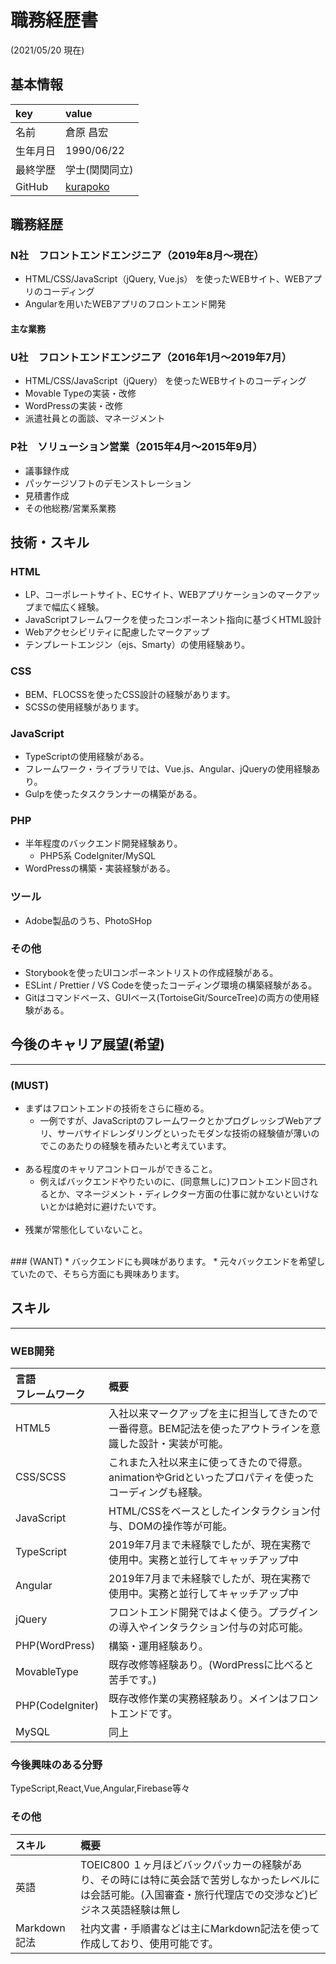 # 職務経歴書

(2021/05/20 現在)

## 基本情報

|key|value|
|:--|:--|
|名前|倉原 昌宏|
|生年月日|1990/06/22|
|最終学歴|学士(関関同立)|
|GitHub|[kurapoko](https://github.com/kurapoko "kurapoko")|

## 職務経歴

### N社　フロントエンドエンジニア（2019年8月〜現在）

- HTML/CSS/JavaScript（jQuery, Vue.js） を使ったWEBサイト、WEBアプリのコーディング
- Angularを用いたWEBアプリのフロントエンド開発

#### 主な業務

### U社　フロントエンドエンジニア（2016年1月〜2019年7月）

- HTML/CSS/JavaScript（jQuery） を使ったWEBサイトのコーディング
- Movable Typeの実装・改修
- WordPressの実装・改修
- 派遣社員との面談、マネージメント

### P社　ソリューション営業（2015年4月〜2015年9月）

- 議事録作成
- パッケージソフトのデモンストレーション
- 見積書作成
- その他総務/営業系業務

## 技術・スキル

### HTML

- LP、コーポレートサイト、ECサイト、WEBアプリケーションのマークアップまで幅広く経験。
- JavaScriptフレームワークを使ったコンポーネント指向に基づくHTML設計
- Webアクセシビリティに配慮したマークアップ
- テンプレートエンジン（ejs、Smarty）の使用経験あり。

### CSS

- BEM、FLOCSSを使ったCSS設計の経験があります。
- SCSSの使用経験があります。


### JavaScript

- TypeScriptの使用経験がある。
- フレームワーク・ライブラリでは、Vue.js、Angular、jQueryの使用経験あり。
- Gulpを使ったタスクランナーの構築がある。

### PHP

- 半年程度のバックエンド開発経験あり。
  - PHP5系 CodeIgniter/MySQL 
- WordPressの構築・実装経験がある。

### ツール
- Adobe製品のうち、PhotoSHop
### その他

- Storybookを使ったUIコンポーネントリストの作成経験がある。
- ESLint / Prettier / VS Codeを使ったコーディング環境の構築経験がある。
- Gitはコマンドベース、GUIベース(TortoiseGit/SourceTree)の両方の使用経験がある。


## 今後のキャリア展望(希望)
***
### (MUST)
* まずはフロントエンドの技術をさらに極める。
  * 一例ですが、JavaScriptのフレームワークとかプログレッシブWebアプリ、サーバサイドレンダリングといったモダンな技術の経験値が薄いのでこのあたりの経験を積みたいと考えています。
  <br>
* ある程度のキャリアコントロールができること。
  * 例えばバックエンドやりたいのに、(同意無しに)フロントエンド回されるとか、マネージメント・ディレクター方面の仕事に就かないといけないとかは絶対に避けたいです。
  <br>
* 残業が常態化していないこと。
<br>
### (WANT)
* バックエンドにも興味があります。
  * 元々バックエンドを希望していたので、そちら方面にも興味あります。


## スキル
***
### WEB開発
|言語<br>フレームワーク<br>|概要|
|:--|:--|
|HTML5|入社以来マークアップを主に担当してきたので一番得意。BEM記法を使ったアウトラインを意識した設計・実装が可能。|
|CSS/SCSS|これまた入社以来主に使ってきたので得意。animationやGridといったプロパティを使ったコーディングも経験。|
|JavaScript|HTML/CSSをベースとしたインタラクション付与、DOMの操作等が可能。|
|TypeScript| 2019年7月まで未経験でしたが、現在実務で使用中。実務と並行してキャッチアップ中|
|Angular| 2019年7月まで未経験でしたが、現在実務で使用中。実務と並行してキャッチアップ中|
|jQuery| フロントエンド開発ではよく使う。プラグインの導入やインタラクション付与の対応可能。|
|PHP(WordPress)|構築・運用経験あり。|
|MovableType|既存改修等経験あり。(WordPressに比べると苦手です。)|
|PHP(CodeIgniter)|既存改修作業の実務経験あり。メインはフロントエンドです。|
|MySQL|同上|

### 今後興味のある分野 
TypeScript,React,Vue,Angular,Firebase等々

### その他
|スキル|概要|
|:--|:--|
|英語|TOEIC800 １ヶ月ほどバックパッカーの経験があり、その時には特に英会話で苦労しなかったレベルには会話可能。(入国審査・旅行代理店での交渉など)ビジネス英語経験は無し|
|Markdown記法|社内文書・手順書などは主にMarkdown記法を使って作成しており、使用可能です。|
